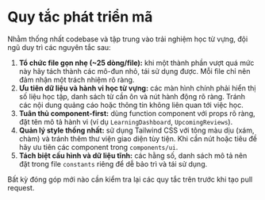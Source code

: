 # Quy tắc phát triển mã

Nhằm thống nhất codebase và tập trung vào trải nghiệm học từ vựng, đội ngũ duy trì các nguyên tắc sau:

1. **Tổ chức file gọn nhẹ (~25 dòng/file):** khi một thành phần vượt quá mức này hãy tách thành các mô-đun nhỏ, tái sử dụng được. Mỗi file chỉ nên đảm nhận một trách nhiệm rõ ràng.
2. **Ưu tiên dữ liệu và hành vi học từ vựng:** các màn hình chính phải hiển thị số liệu học tập, danh sách từ cần ôn và nút hành động rõ ràng. Tránh các nội dung quảng cáo hoặc thông tin không liên quan tới việc học.
3. **Tuân thủ component-first:** dùng function component với props rõ ràng, đặt tên mô tả hành vi (ví dụ `LearningDashboard`, `UpcomingReviews`).
4. **Quản lý style thống nhất:** sử dụng Tailwind CSS với tông màu dịu (xám, chàm) và tránh thêm thư viện giao diện tùy tiện. Khi cần nút hoặc tiêu đề hãy ưu tiên các component trong `components/ui`.
5. **Tách biệt cấu hình và dữ liệu tĩnh:** các hằng số, danh sách mô tả nên đặt trong file `constants` riêng để dễ bảo trì và tái sử dụng.

Bất kỳ đóng góp mới nào cần kiểm tra lại các quy tắc trên trước khi tạo pull request.
